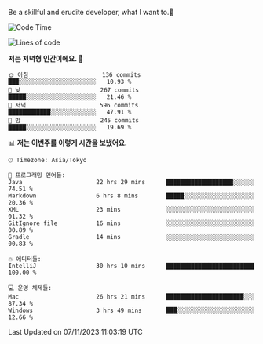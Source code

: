 Be a skillful and erudite developer, what I want to.👶

<!--START_SECTION:waka-->
![Code Time](http://img.shields.io/badge/Code%20Time-103%20hrs%2042%20mins-blue)

![Lines of code](https://img.shields.io/badge/%EC%A0%80%EB%8A%94%20%EC%97%AC%ED%83%9C%EA%B9%8C%EC%A7%80%20-726.7%20thousand%20%EC%A4%84%EC%9D%98%20%EC%BD%94%EB%93%9C%EB%A5%BC%20%EC%9E%91%EC%84%B1%ED%96%88%EC%96%B4%EC%9A%94.-blue)

**저는 저녁형 인간이에요. 🦉** 

```text
🌞 아침                     136 commits         ███░░░░░░░░░░░░░░░░░░░░░░   10.93 % 
🌆 낮　                     267 commits         █████░░░░░░░░░░░░░░░░░░░░   21.46 % 
🌃 저녁                     596 commits         ████████████░░░░░░░░░░░░░   47.91 % 
🌙 밤　                     245 commits         █████░░░░░░░░░░░░░░░░░░░░   19.69 % 
```


📊 **저는 이번주를 이렇게 시간을 보냈어요.** 

```text
🕑︎ Timezone: Asia/Tokyo

💬 프로그래밍 언어들: 
Java                     22 hrs 29 mins      ███████████████████░░░░░░   74.51 % 
Markdown                 6 hrs 8 mins        █████░░░░░░░░░░░░░░░░░░░░   20.36 % 
XML                      23 mins             ░░░░░░░░░░░░░░░░░░░░░░░░░   01.32 % 
GitIgnore file           16 mins             ░░░░░░░░░░░░░░░░░░░░░░░░░   00.89 % 
Gradle                   14 mins             ░░░░░░░░░░░░░░░░░░░░░░░░░   00.83 % 

🔥 에디터들: 
IntelliJ                 30 hrs 10 mins      █████████████████████████   100.00 % 

💻 운영 체제들: 
Mac                      26 hrs 21 mins      ██████████████████████░░░   87.34 % 
Windows                  3 hrs 49 mins       ███░░░░░░░░░░░░░░░░░░░░░░   12.66 % 
```


 Last Updated on 07/11/2023 11:03:19 UTC
<!--END_SECTION:waka-->
